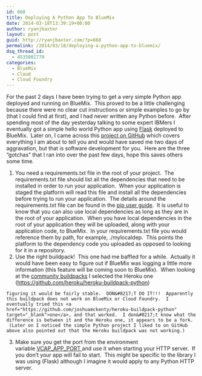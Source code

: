 ```yaml
---
id: 668
title: Deploying A Python App To BlueMix
date: 2014-03-18T13:39:19+00:00
author: ryanjbaxter
layout: post
guid: http://ryanjbaxter.com/?p=668
permalink: /2014/03/18/deploying-a-python-app-to-bluemix/
dsq_thread_id:
  - 4535001779
categories:
  - BlueMix
  - Cloud
  - Cloud Foundry
---
```

For the past 2 days I have been trying to get a very simple Python app deployed and running on BlueMix.  This proved to be a little challenging because there were no clear cut instructions or simple examples to go by (that I could find at first), and I had never written any Python before.  After spending most of the day yesterday talking to some expert IBMers I eventually got a simple hello world Python app using <a href="http://flask.pocoo.org/docs/" target="_blank">Flask</a> deployed to BlueMix.  Later on, I came across this <a href="https://github.com/michaljemala/hello-python" target="_blank">project on GitHub</a> which covers everything I am about to tell you and would have saved me two days of aggravation, but that is software development for you.  Here are the three &#8220;gotchas&#8221; that I ran into over the past few days, hope this saves others some time.

  1. You need a requirements.txt file in the root of your project.  The requirements.txt file should list all the dependencies that need to be installed in order to run your application.  When your application is staged the platform will read this file and install all the dependencies before trying to run your application.  The details around the requirements.txt file can be found in the <a href="http://www.pip-installer.org/en/latest/user_guide.html#id8" target="_blank">pip user guide</a>.  It is useful to know that you can also use local dependencies as long as they are in the root of your application.  When you have local dependencies in the root of your application they will be uploaded, along with your application code, to BlueMix.  In your requirements.txt file you would reference them by path, for example, ./mylocaldep.  This points the platform to the dependency code you uploaded as opposed to looking for it in a repository.
  2. Use the right buildpack!  This one had me baffled for a while.  Actually it would have been easy to figure out if BlueMix was logging a little more information (this feature will be coming soon to BlueMix).  When looking at the <a href="https://github.com/cloudfoundry-community/cf-docs-contrib/wiki/Buildpacks" target="_blank">community buildpacks</a> I selected the Heroku one (<https://github.com/heroku/heroku-buildpack-python>)
  
    figuring it would be fairly stable.  DON&#8217;T DO IT!!!  Apparently this buildpack does not work on BlueMix or Cloud Foundry.  I eventually tried this <a href="https://github.com/joshuamckenty/heroku-buildpack-python" target="_blank">one</a>, and that worked.  I don&#8217;t know what the difference is between it and the Heroku one, it appears to be a fork.  (Later on I noticed the simple Python project I liked to on GitHub above also pointed out that the Heroku buildpack was not working.)
  3. Make sure you get the port from the environment variable <a href="https://github.com/michaljemala/hello-python/blob/master/hello.py#L10" target="_blank">VCAP_APP_PORT </a>and use it when starting your HTTP server.  If you don&#8217;t your app will fail to start.  This might be specific to the library I was using (Flask) although I imagine it would apply to any Python HTTP server.